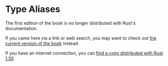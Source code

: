 # Type Aliases

The first edition of the book is no longer distributed with Rust's documentation.

If you came here via a link or web search, you may want to check out [the current version of the book](../ch19-04-advanced-types.html#creating-type-synonyms-with-type-aliases) instead.

If you have an internet connection, you can [find a copy distributed with Rust 1.30](https://doc.rust-lang.org/1.30.0/book/first-edition/type-aliases.html).

